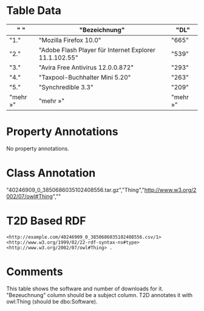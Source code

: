 # Table Data

| "&nbsp;"       | "Bezeichnung"                                               | "DL"           |
|----------------|-------------------------------------------------------------|----------------|
| "1."           | "Mozilla Firefox 10.0"                                      | "665"          |
| "2."           | "Adobe Flash Player f&uuml;r Internet Explorer 11.1.102.55" | "539"          |
| "3."           | "Avira Free Antivirus 12.0.0.872"                           | "293"          |
| "4."           | "Taxpool-Buchhalter Mini 5.20"                              | "263"          |
| "5."           | "Synchredible 3.3"                                          | "209"          |
| "mehr &raquo;" | "mehr &raquo;"                                              | "mehr &raquo;" |

# Property Annotations

No property annotations.

# Class Annotation

"40246909_0_3850686035102408556.tar.gz","Thing","http://www.w3.org/2002/07/owl#Thing",""

# T2D Based RDF
```
<http://example.com/40246909_0_3850686035102408556.csv/1> <http://www.w3.org/1999/02/22-rdf-syntax-ns#type> <http://www.w3.org/2002/07/owl#Thing> .
```
# Comments
This table shows the software and number of downloads for it.
"Bezeuchnung" column should be a subject column.
T2D annotates it with owl:Thing (should be dbo:Software).
